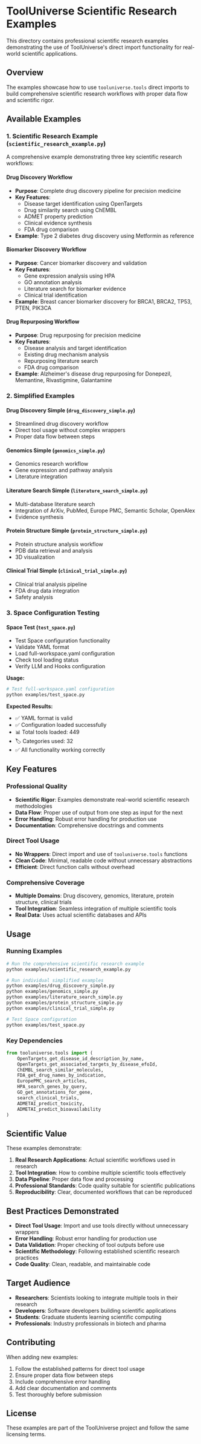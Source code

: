 # ToolUniverse Scientific Research Examples

This directory contains professional scientific research examples demonstrating the use of ToolUniverse's direct import functionality for real-world scientific applications.

## Overview

The examples showcase how to use `tooluniverse.tools` direct imports to build comprehensive scientific research workflows with proper data flow and scientific rigor.

## Available Examples

### 1. Scientific Research Example (`scientific_research_example.py`)

A comprehensive example demonstrating three key scientific research workflows:

#### Drug Discovery Workflow
- **Purpose**: Complete drug discovery pipeline for precision medicine
- **Key Features**:
  - Disease target identification using OpenTargets
  - Drug similarity search using ChEMBL
  - ADMET property prediction
  - Clinical evidence synthesis
  - FDA drug comparison
- **Example**: Type 2 diabetes drug discovery using Metformin as reference

#### Biomarker Discovery Workflow
- **Purpose**: Cancer biomarker discovery and validation
- **Key Features**:
  - Gene expression analysis using HPA
  - GO annotation analysis
  - Literature search for biomarker evidence
  - Clinical trial identification
- **Example**: Breast cancer biomarker discovery for BRCA1, BRCA2, TP53, PTEN, PIK3CA

#### Drug Repurposing Workflow
- **Purpose**: Drug repurposing for precision medicine
- **Key Features**:
  - Disease analysis and target identification
  - Existing drug mechanism analysis
  - Repurposing literature search
  - FDA drug comparison
- **Example**: Alzheimer's disease drug repurposing for Donepezil, Memantine, Rivastigmine, Galantamine

### 2. Simplified Examples

#### Drug Discovery Simple (`drug_discovery_simple.py`)
- Streamlined drug discovery workflow
- Direct tool usage without complex wrappers
- Proper data flow between steps

#### Genomics Simple (`genomics_simple.py`)
- Genomics research workflow
- Gene expression and pathway analysis
- Literature integration

#### Literature Search Simple (`literature_search_simple.py`)
- Multi-database literature search
- Integration of ArXiv, PubMed, Europe PMC, Semantic Scholar, OpenAlex
- Evidence synthesis

#### Protein Structure Simple (`protein_structure_simple.py`)
- Protein structure analysis workflow
- PDB data retrieval and analysis
- 3D visualization

#### Clinical Trial Simple (`clinical_trial_simple.py`)
- Clinical trial analysis pipeline
- FDA drug data integration
- Safety analysis

### 3. Space Configuration Testing

#### Space Test (`test_space.py`)
- Test Space configuration functionality
- Validate YAML format
- Load full-workspace.yaml configuration
- Check tool loading status
- Verify LLM and Hooks configuration

**Usage:**
```bash
# Test full-workspace.yaml configuration
python examples/test_space.py
```

**Expected Results:**
- ✅ YAML format is valid
- ✅ Configuration loaded successfully
- 📊 Total tools loaded: 449
- 🏷️  Categories used: 32
- ✅ All functionality working correctly

## Key Features

### Professional Quality
- **Scientific Rigor**: Examples demonstrate real-world scientific research methodologies
- **Data Flow**: Proper use of output from one step as input for the next
- **Error Handling**: Robust error handling for production use
- **Documentation**: Comprehensive docstrings and comments

### Direct Tool Usage
- **No Wrappers**: Direct import and use of `tooluniverse.tools` functions
- **Clean Code**: Minimal, readable code without unnecessary abstractions
- **Efficient**: Direct function calls without overhead

### Comprehensive Coverage
- **Multiple Domains**: Drug discovery, genomics, literature, protein structure, clinical trials
- **Tool Integration**: Seamless integration of multiple scientific tools
- **Real Data**: Uses actual scientific databases and APIs

## Usage

### Running Examples

```bash
# Run the comprehensive scientific research example
python examples/scientific_research_example.py

# Run individual simplified examples
python examples/drug_discovery_simple.py
python examples/genomics_simple.py
python examples/literature_search_simple.py
python examples/protein_structure_simple.py
python examples/clinical_trial_simple.py

# Test Space configuration
python examples/test_space.py
```

### Key Dependencies

```python
from tooluniverse.tools import (
    OpenTargets_get_disease_id_description_by_name,
    OpenTargets_get_associated_targets_by_disease_efoId,
    ChEMBL_search_similar_molecules,
    FDA_get_drug_names_by_indication,
    EuropePMC_search_articles,
    HPA_search_genes_by_query,
    GO_get_annotations_for_gene,
    search_clinical_trials,
    ADMETAI_predict_toxicity,
    ADMETAI_predict_bioavailability
)
```

## Scientific Value

These examples demonstrate:

1. **Real Research Applications**: Actual scientific workflows used in research
2. **Tool Integration**: How to combine multiple scientific tools effectively
3. **Data Pipeline**: Proper data flow and processing
4. **Professional Standards**: Code quality suitable for scientific publications
5. **Reproducibility**: Clear, documented workflows that can be reproduced

## Best Practices Demonstrated

- **Direct Tool Usage**: Import and use tools directly without unnecessary wrappers
- **Error Handling**: Robust error handling for production use
- **Data Validation**: Proper checking of tool outputs before use
- **Scientific Methodology**: Following established scientific research practices
- **Code Quality**: Clean, readable, and maintainable code

## Target Audience

- **Researchers**: Scientists looking to integrate multiple tools in their research
- **Developers**: Software developers building scientific applications
- **Students**: Graduate students learning scientific computing
- **Professionals**: Industry professionals in biotech and pharma

## Contributing

When adding new examples:

1. Follow the established patterns for direct tool usage
2. Ensure proper data flow between steps
3. Include comprehensive error handling
4. Add clear documentation and comments
5. Test thoroughly before submission

## License

These examples are part of the ToolUniverse project and follow the same licensing terms.